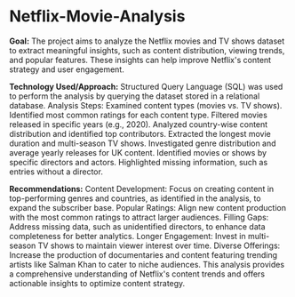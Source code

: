 # Netflix-Movie-Analysis

**Goal:**
The project aims to analyze the Netflix movies and TV shows dataset to extract meaningful insights, such as content distribution, viewing trends, and popular features. These insights can help improve Netflix's content strategy and user engagement.

**Technology Used/Approach:**
Structured Query Language (SQL) was used to perform the analysis by querying the dataset stored in a relational database.
Analysis Steps:
Examined content types (movies vs. TV shows).
Identified most common ratings for each content type.
Filtered movies released in specific years (e.g., 2020).
Analyzed country-wise content distribution and identified top contributors.
Extracted the longest movie duration and multi-season TV shows.
Investigated genre distribution and average yearly releases for UK content.
Identified movies or shows by specific directors and actors.
Highlighted missing information, such as entries without a director.

**Recommendations:**
Content Development: Focus on creating content in top-performing genres and countries, as identified in the analysis, to expand the subscriber base.
Popular Ratings: Align new content production with the most common ratings to attract larger audiences.
Filling Gaps: Address missing data, such as unidentified directors, to enhance data completeness for better analytics.
Longer Engagement: Invest in multi-season TV shows to maintain viewer interest over time.
Diverse Offerings: Increase the production of documentaries and content featuring trending artists like Salman Khan to cater to niche audiences.
This analysis provides a comprehensive understanding of Netflix's content trends and offers actionable insights to optimize content strategy.






